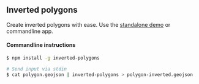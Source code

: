 Inverted polygons
---

Create inverted polygons with ease. Use the [standalone demo](http://tristen.ca/inverted-polygons/) or commandline app.

#### Commandline instructions

```bash
$ npm install -g inverted-polygons

# Send input via stdin
$ cat polygon.geojson | inverted-polygons > polygon-inverted.geojson
```
